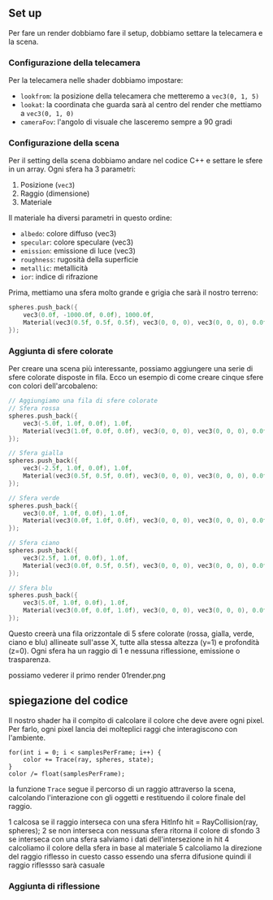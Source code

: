 ## Set up

Per fare un render dobbiamo fare il setup, dobbiamo settare la telecamera e la scena.

### Configurazione della telecamera

Per la telecamera nelle shader dobbiamo impostare:
- `lookfrom`: la posizione della telecamera che metteremo a `vec3(0, 1, 5)`
- `lookat`: la coordinata che guarda sarà al centro del render che mettiamo a `vec3(0, 1, 0)`
- `cameraFov`: l'angolo di visuale che lasceremo sempre a 90 gradi

### Configurazione della scena

Per il setting della scena dobbiamo andare nel codice C++ e settare le sfere in un array.
Ogni sfera ha 3 parametri:
1. Posizione (`vec3`)
2. Raggio (dimensione)
3. Materiale

Il materiale ha diversi parametri in questo ordine:
- `albedo`: colore diffuso (vec3)
- `specular`: colore speculare (vec3)
- `emission`: emissione di luce (vec3)
- `roughness`: rugosità della superficie
- `metallic`: metallicità
- `ior`: indice di rifrazione

Prima, mettiamo una sfera molto grande e grigia che sarà il nostro terreno:

```cpp
spheres.push_back({
    vec3(0.0f, -1000.0f, 0.0f), 1000.0f,
    Material(vec3(0.5f, 0.5f, 0.5f), vec3(0, 0, 0), vec3(0, 0, 0), 0.0f, 0.0f, 0.0f, 0.0f)
});
```

### Aggiunta di sfere colorate

Per creare una scena più interessante, possiamo aggiungere una serie di sfere colorate disposte in fila. Ecco un esempio di come creare cinque sfere con colori dell'arcobaleno:

```cpp
// Aggiungiamo una fila di sfere colorate
// Sfera rossa
spheres.push_back({
    vec3(-5.0f, 1.0f, 0.0f), 1.0f,
    Material(vec3(1.0f, 0.0f, 0.0f), vec3(0, 0, 0), vec3(0, 0, 0), 0.0f, 0.0f, 0.0f, 0.0f)
});

// Sfera gialla
spheres.push_back({
    vec3(-2.5f, 1.0f, 0.0f), 1.0f,
    Material(vec3(0.5f, 0.5f, 0.0f), vec3(0, 0, 0), vec3(0, 0, 0), 0.0f, 0.0f, 0.0f, 0.0f)
});

// Sfera verde
spheres.push_back({
    vec3(0.0f, 1.0f, 0.0f), 1.0f,
    Material(vec3(0.0f, 1.0f, 0.0f), vec3(0, 0, 0), vec3(0, 0, 0), 0.0f, 0.0f, 0.0f, 0.0f)
});

// Sfera ciano
spheres.push_back({
    vec3(2.5f, 1.0f, 0.0f), 1.0f,
    Material(vec3(0.0f, 0.5f, 0.5f), vec3(0, 0, 0), vec3(0, 0, 0), 0.0f, 0.0f, 0.0f, 0.0f)
});

// Sfera blu
spheres.push_back({
    vec3(5.0f, 1.0f, 0.0f), 1.0f,
    Material(vec3(0.0f, 0.0f, 1.0f), vec3(0, 0, 0), vec3(0, 0, 0), 0.0f, 0.0f, 0.0f, 0.0f)
});
```

Questo creerà una fila orizzontale di 5 sfere colorate (rossa, gialla, verde, ciano e blu) allineate sull'asse X, tutte alla stessa altezza (y=1) e profondità (z=0).
Ogni sfera ha un raggio di 1 e nessuna riflessione, emissione o trasparenza.

possiamo vederer il primo render 01render.png

## spiegazione del codice

Il nostro shader ha il compito di calcolare il colore che deve avere ogni pixel. Per farlo, ogni pixel lancia dei molteplici raggi che interagiscono con l'ambiente.

    for(int i = 0; i < samplesPerFrame; i++) {
        color += Trace(ray, spheres, state);
    }
    color /= float(samplesPerFrame);

la funzione `Trace` segue il percorso di un raggio attraverso la scena, calcolando l'interazione con gli oggetti e restituendo il colore finale del raggio.

1 calcosa se il raggio interseca con una sfera HitInfo hit = RayCollision(ray, spheres); 
2 se non interseca con nessuna sfera ritorna il colore di sfondo
3 se interseca con una sfera salviamo i dati dell'intersezione in hit
4 calcoliamo il colore della sfera in base al materiale
5 calcoliamo la direzione del raggio riflesso
in cuesto casso essendo una sferra difusione quindi il raggio riflessso sarà casuale


### Aggiunta di riflessione